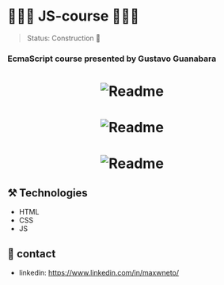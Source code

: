 # 🧑🏽‍🚀 JS-course 🧑🏽‍🚀

> Status: Construction 🚧

### EcmaScript course presented by Gustavo Guanabara

<h1 align="center">
  <img alt="Readme" title="Readme" src="https://user-images.githubusercontent.com/87916631/169149788-294d2c6c-425a-4d69-b98c-9e30466dc368.gif"/>
</h1>

<h1 align="center">
  <img alt="Readme" title="Readme" src="https://user-images.githubusercontent.com/87916631/169280293-f7309dd1-959e-49d1-af2b-732b59efaf73.gif"/>
</h1>

<h1 align="center">
  <img alt="Readme" title="Readme" src="https://user-images.githubusercontent.com/87916631/169311697-fdf50c1c-2688-4da4-8fc8-f82098652906.gif"/>
</h1>

## ⚒️ Technologies
+ HTML
+ CSS
+ JS

## 📲 contact
+ linkedin: https://www.linkedin.com/in/maxwneto/
